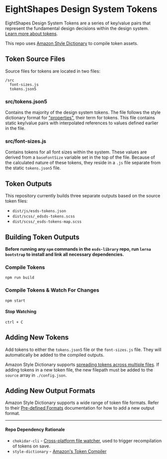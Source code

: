# EightShapes Design System Tokens
EightShapes Design System Tokens are a series of key/value pairs that represent the fundamental design decisions within the design system. [Learn more about tokens](https://eightshapes.com/articles/tokens-in-design-systems.html).

This repo uses [Amazon Style Dictionary](https://amzn.github.io/style-dictionary/#/) to compile token assets.

## Token Source Files
Source files for tokens are located in two files:

```
/src
  font-sizes.js
  tokens.json5
```

### src/tokens.json5
Contains the majority of the design system tokens. The file follows the style dictionary format for ["properties"](https://amzn.github.io/style-dictionary/#/properties), their term for tokens. This file contains static key/value pairs with interpolated references to values defined earlier in the file.

### src/font-sizes.js
Contains tokens for all font sizes within the system. These values are derived from a `baseFontSize` variable set in the top of the file. Because of the calculated nature of these tokens, they reside in a `.js` file separate from the static `tokens.json5` file.

## Token Outputs
This repository currently builds three separate outputs based on the source token files:

* `dist/js/esds-tokens.json`
* `dist/scss/_edsds-tokens.scss`
* `dist/scss/_esds-tokens-map.scss`


## Building Token Outputs
**Before running any `npm` commands in the `esds-library` repo, run `lerna bootstrap` to install and link all necessary dependencies.**

### Compile Tokens
```
npm run build
```
### Compile Tokens & Watch For Changes
```
npm start
```
#### Stop Watching
```
ctrl + C
```

## Adding New Tokens
Add tokens to either the `tokens.json5` file or the `font-sizes.js` file. They will automatically be added to the compiled outputs.

Amazon Style Dictionary supports [spreading tokens across multiple files](https://amzn.github.io/style-dictionary/#/architecture). 
If adding tokens in a new token file, the new filepath must be added to the `source` array in  `./config.json`.

## Adding New Output Formats
Amazon Style Dictionary supports a wide range of token file formats. Refer to their [Pre-defined Formats](https://amzn.github.io/style-dictionary/#/formats?id=pre-defined-formats) documentation for how to add a new output format.

---

#### Repo Dependency Rationale
* `chokidar-cli` - [Cross-platform file watcher](https://github.com/kimmobrunfeldt/chokidar-cli), used to trigger recompilation of tokens on save.
* `style-dictionary` - [Amazon's Token Compiler](https://amzn.github.io/style-dictionary/#/)
